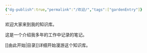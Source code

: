 ```yaml
---
{"dg-publish":true,"permalink":"/欢迎/","tags":["gardenEntry"]}
---
```


欢迎大家来到我的知识库。

这是一个介绍我多年的工作中记录的笔记。

[[由此开始\|目录]]详细开始漫游这个知识库。
